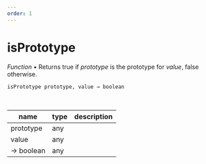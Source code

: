 ```yaml
---
order: 1
---
```

# isPrototype

_Function_ &bull; Returns true if _prototype_ is the prototype for _value_, false otherwise.

<pre><code>isPrototype prototype, value &rarr; boolean</code></pre>
<br>

| name | type | description |
|------|------|-------------|
|prototype|any||
|value|any||
|&rarr; boolean|any||



